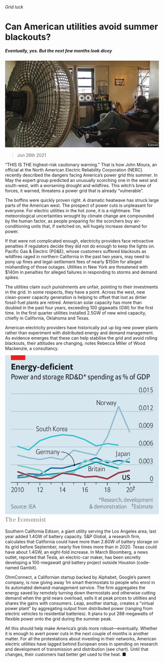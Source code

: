 ###### Grid luck

# Can American utilities avoid summer blackouts? 

##### Eventually, yes. But the next few months look dicey 

![image](images/20210626_WBP005_0.jpg) 

> Jun 26th 2021 

“THIS IS THE highest-risk cautionary warning.” That is how John Moura, an official at the North American Electric Reliability Corporation (NERC) recently described the dangers facing America’s power grid this summer. In May the expert group predicted an unusually scorching one in the west and south-west, with a worsening drought and wildfires. This witch’s brew of forces, it warned, threatens a power grid that is already “vulnerable”.

The boffins were quickly proven right. A dramatic heatwave has struck large parts of the American west. The prospect of power cuts is unpleasant for everyone. For electric utilities in the hot zone, it is a nightmare. The meteorological uncertainties wrought by climate change are compounded by the human factor, as people preparing for the scorchers buy air-conditioning units that, if switched on, will hugely increase demand for power.


If that were not complicated enough, electricity providers face retroactive penalties if regulators decide they did not do enough to keep the lights on. Pacific Gas &amp; Electric (PG&amp;E), whose customers suffered blackouts as wildfires raged in northern California in the past two years, may need to pony up fines and legal-settlement fees of nearly $150m for alleged mishandling of those outages. Utilities in New York are threatened with $140m in penalties for alleged failures in responding to storms and demand spikes.

The utilities claim such punishments are unfair, pointing to their investments in the grid. In some respects, they have a point. Across the west, new clean-power capacity generation is helping to offset that lost as dirtier fossil-fuel plants are retired. American solar capacity has more than doubled in the past four years, exceeding 100 gigawatts (GW) for the first time. In the first quarter utilities installed 2.5GW of new wind capacity, chiefly in California, Oklahoma and Texas.

American electricity providers have historically put up big new power plants rather than experiment with distributed energy and demand management. As evidence emerges that these can help stabilise the grid and avoid rolling blackouts, their attitudes are changing, notes Rebecca Miller of Wood Mackenzie, a consultancy.

![image](images/20210626_WBC660.png) 


Southern California Edison, a giant utility serving the Los Angeles area, last year added 1.4GW of battery capacity. S&amp;P Global, a research firm, calculates that California could have more than 2.8GW of battery storage on its grid before September, nearly five times more than in 2020. Texas could have about 1.4GW, an eight-fold increase. In March Bloomberg, a news outlet, reported that Tesla, an electric-car maker, has been secretly developing a 100-megawatt grid battery project outside Houston (code-named Gambit).

OhmConnect, a Californian startup backed by Alphabet, Google’s parent company, is now giving away 1m smart thermostats to people who enrol in its automated demand-management service. The firm aggregates the energy saved by remotely turning down thermostats and otherwise cutting demand when the grid nears overload, sells it at peak prices to utilities and shares the gains with consumers. Leap, another startup, creates a “virtual power plant” by aggregating output from distributed power (ranging from electric vehicles to residential batteries). It plans to put 288 megawatts of flexible power onto the grid during the summer peak.

All this should help make America’s grids more robust—eventually. Whether it is enough to avert power cuts in the next couple of months is another matter. For all the protestations about investing in their networks, American electric utilities have lagged behind European ones in spending on research and development of transmission and distribution (see chart). Until that changes, their customers had better get used to the heat. ■

